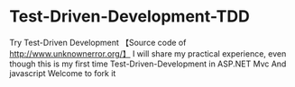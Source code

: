 Test-Driven-Development-TDD
===========================

Try Test-Driven Development 【Source code of http://www.unknownerror.org/】
I will share my practical experience, even though this is my first time Test-Driven-Development in ASP.NET Mvc And javascript
Welcome to fork it 
 
